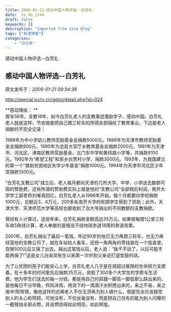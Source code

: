 ```yaml
---
title: 2006-01-21-感动中国人物评选--白芳礼
date:  to_do_item
draft: false
keywords: []
description: "Imported from Sina Blog"
tags: ["新浪博客"]
categories: 
    - "日记本"
---
```

感动中国人物评选--白芳礼
## 感动中国人物评选--白芳礼

 原文发布于：*2006-01-21 09:34:38*

 

[http&#58;//special.icctv.cn/gdzg/detail.php?id=024](http&#58;//special.icctv.cn/gdzg/detail.php?id=024)

 

**感动理由：
**   
蹬车56年，支教18年，如今白芳礼老人的支教事迹激励学子、感动中国。白芳礼老人就是这样，节衣缩食把自己蹬三轮车的所得全部捐给了教育事业。下边是老人捐献的不完全记录：

   
1988年为中小学幼儿教师奖励基金会捐款5000元，1989年为天津市教师奖励基金会捐款800元，1990年为沧县大官厅乡教育基金会捐款2000元，1991年为天津市、河北区、津南区教师奖励基金、北门东中学和黄纬路小学等，共捐款8100元。1992年为“希望工程”和家乡白贾村小学，捐款3000元。1993年，为我国建立的第一个“救助贫困地区失学少年基金”捐款1000元。1994年为天津市河北区少年宫捐款1000元。

   
“白芳礼支教公司”成立后，老人每月都向天津的几所大学、中学、小学送去数额可观的赞助费，这些所谓的赞助费实际上就是他的“支教公司”全部税后利润。南开大学学工部老师刘唯真回忆，白芳礼老人从1996年开始，每个月都要向学校捐款1000元，总额近3．4万元，200多名南开大学的贫困学生得到了资助；此外，天津大学、天津师范大学等高校也都收到了白大爷捐出的不同数额的支教捐款。

   
曾经有人计算过，这些年来，白芳礼捐款金额高达35万元。如果按每蹬1公里三轮车收5角钱计算，老人奉献的是相当于绕地球赤道18周的奔波劳累。

   
2001年，白芳礼捐出了最后一笔钱。年近90岁的他已无力再蹬三轮车，也无力再经营他的支教公司了，就在车站给人看车，还把一角两角的零钱装在一个饭盒里，存够500元后又捐了出去。捐出这笔钱以后，老人说：“我干不动了，以后可能不能再捐了!”这是女儿白金凤有生以来第一次听到父亲说打退堂鼓的话。

   
为了让贫困的孩子们能安心上学，白芳礼老人几乎是在用超过极限的生命努力支撑着。在十多年的时间里先后捐款35万元，资助了300多个大学生的学费与生活费。他为学生们送去的每一分钱，都是用自己的双腿一脚高一脚低那么踩出来的，是他每日不分早晚，栉风沐雨，用淌下的一滴滴汗水积攒出来的，来之不易，来之艰辛!照常理，像他这样的古稀老人不仅无须再为别人做什么，倒是完全应该接受别人的关心和照顾。可他没有，不仅丝毫没有，而是把自己仅有的能为别人闪耀的一截残烛全部点燃，并且燃烧得如此明亮，如此辉煌。


